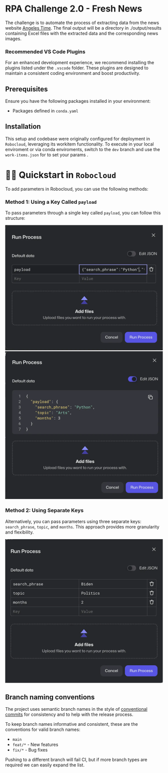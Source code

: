 # RPA Challenge 2.0 - Fresh News

The challenge is to automate the process of extracting data from the news website
[Angeles Time](https://www.latimes.com/). The final output will be a directory in ./output/results containing Excel files with the extracted data and the corresponding news images.

### Recommended VS Code Plugins

For an enhanced development experience, we recommend installing the plugins listed under the `.vscode` folder. These plugins are designed to maintain a consistent coding environment and boost productivity.

## Prerequisites

Ensure you have the following packages installed in your environment:
- Packages defined in `conda.yaml`

## Installation

This setup and codebase were originally configured for deployment in `Robocloud`, leveraging its workitem functionality.
To execute in your local enviroment or via conda enviroments, switch to the `dev` branch and use the `work-items.json` for to set your params .

# 🏃‍♂️ Quickstart in `Robocloud`

To add parameters in Robocloud, you can use the following methods:

### Method 1: Using a Key Called `payload`
To pass parameters through a single key called `payload`, you can follow this structure:

<picture>
  <source media="(prefers-color-scheme: dark)" srcset="./docs/images/payload.webp">
  <img alt="Payload Key Example" src="./docs/images/payload.webp">
</picture>

<picture>
  <source media="(prefers-color-scheme: dark)" srcset="./docs/images/payload_details.webp">
  <img alt="Payload Details Example" src="./docs/images/payload_details.webp">
</picture>


### Method 2: Using Separate Keys
Alternatively, you can pass parameters using three separate keys: `search_phrase`, `topic`, and `months`. This approach provides more granularity and flexibility.

<picture>
  <source media="(prefers-color-scheme: dark)" srcset="./docs/images/params.webp">
  <img alt="Separate Keys Example" src="./docs/images/params.webp">
</picture>

## Branch naming conventions

The project uses semantic branch names in the style of
[conventional commits](https://www.conventionalcommits.org/en/v1.0.0) for consistency and to help with
the release process.

To keep branch names informative and consistent, these are the conventions for valid branch names:

* `main`
* `feat/*` - New features
* `fix/*` - Bug fixes

Pushing to a different branch will fail CI, but if more branch types are required we can easily expand the list.
